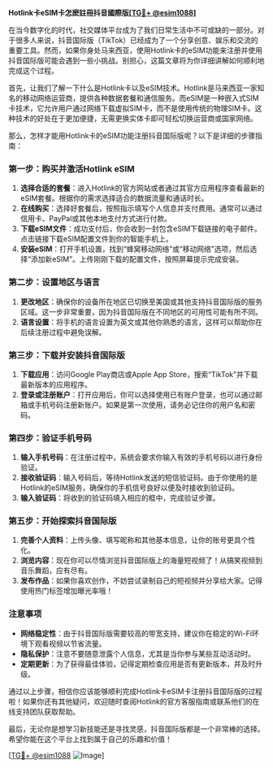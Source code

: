 **Hotlink卡eSIM卡怎麽註冊抖音國際版[[TG💪+ @esim1088](https://t.me/s/esim1088)]**

在当今数字化的时代，社交媒体平台成为了我们日常生活中不可或缺的一部分。对于很多人来说，抖音国际版（TikTok）已经成为了一个分享创意、娱乐和交流的重要工具。然而，如果你身处马来西亚，使用Hotlink卡的eSIM功能来注册并使用抖音国际版可能会遇到一些小挑战。别担心，这篇文章将为你详细讲解如何顺利地完成这个过程。

首先，让我们了解一下什么是Hotlink卡以及eSIM技术。Hotlink是马来西亚一家知名的移动网络运营商，提供各种数据套餐和通信服务。而eSIM是一种嵌入式SIM卡技术，它允许用户通过网络下载虚拟SIM卡，而不是使用传统的物理SIM卡。这种技术的好处在于更加便捷，无需更换实体卡即可轻松切换运营商或国家网络。

那么，怎样才能用Hotlink卡的eSIM功能注册抖音国际版呢？以下是详细的步骤指南：

### **第一步：购买并激活Hotlink eSIM**
1. **选择合适的套餐**：进入Hotlink的官方网站或者通过其官方应用程序查看最新的eSIM套餐。根据你的需求选择适合的数据流量和通话时长。
2. **在线购买**：选择好套餐后，按照指示填写个人信息并支付费用。通常可以通过信用卡、PayPal或其他本地支付方式进行付款。
3. **下载eSIM文件**：成功支付后，你会收到一封包含eSIM下载链接的电子邮件。点击链接下载eSIM配置文件到你的智能手机上。
4. **安装eSIM**：打开手机设置，找到“蜂窝移动网络”或“移动网络”选项，然后选择“添加新eSIM”。上传刚刚下载的配置文件，按照屏幕提示完成安装。

### **第二步：设置地区与语言**
1. **更改地区**：确保你的设备所在地区已切换至美国或其他支持抖音国际版的服务区域。这一步非常重要，因为抖音国际版在不同地区的可用性可能有所不同。
2. **语言设置**：将手机的语言设置为英文或其他你熟悉的语言，这样可以帮助你在后续注册过程中避免误解。

### **第三步：下载并安装抖音国际版**
1. **下载应用**：访问Google Play商店或Apple App Store，搜索“TikTok”并下载最新版本的应用程序。
2. **登录或注册账户**：打开应用后，你可以选择使用已有账户登录，也可以通过邮箱或手机号码注册新账户。如果是第一次使用，请务必记住你的用户名和密码。

### **第四步：验证手机号码**
1. **输入手机号码**：在注册过程中，系统会要求你输入有效的手机号码以进行身份验证。
2. **接收验证码**：输入号码后，等待Hotlink发送的短信验证码。由于你使用的是Hotlink的eSIM服务，确保你的手机信号良好以便及时接收到验证码。
3. **输入验证码**：将收到的验证码填入相应的框中，完成验证步骤。

### **第五步：开始探索抖音国际版**
1. **完善个人资料**：上传头像、填写昵称和其他基本信息，让你的账号更具个性化。
2. **浏览内容**：现在你可以尽情浏览抖音国际版上的海量短视频了！从搞笑视频到音乐舞蹈，应有尽有。
3. **发布作品**：如果你喜欢创作，不妨尝试录制自己的短视频并分享给大家。记得使用热门标签增加曝光率哦！

### **注意事项**
- **网络稳定性**：由于抖音国际版需要较高的带宽支持，建议你在稳定的Wi-Fi环境下观看视频以节省流量。
- **隐私保护**：注意不要随意泄露个人信息，尤其是当你参与某些互动活动时。
- **定期更新**：为了获得最佳体验，记得定期检查应用是否有更新版本，并及时升级。

通过以上步骤，相信你应该能够顺利完成Hotlink卡eSIM卡注册抖音国际版的过程啦！如果你还有其他疑问，欢迎随时查阅Hotlink的官方客服指南或联系他们的在线支持团队获取帮助。

最后，无论你是想学习新技能还是寻找灵感，抖音国际版都是一个非常棒的选择。希望你能在这个平台上找到属于自己的乐趣和价值！

[[TG💪+ @esim1088](https://t.me/s/esim1088) ![Image](https://i.postimg.cc/4NQfJmqS/Snipaste-2025-05-13-00-14-12.png)]